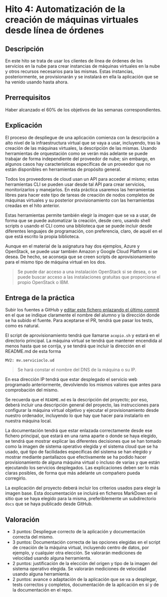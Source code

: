 Hito 4: Automatización  de la creación de máquinas virtuales desde línea de órdenes
=====================================

Descripción
-----------------

En este hito se trata de usar los clientes de línea de órdenes de los
servicios en la nube para
crear instancias de máquinas virtuales en la nube y otros recursos
necesarios para las mismas. Estas instancias, posteriormente, se
provisionarán y se instalará en ella la aplicación que se ha venido
usando hasta ahora.

Prerrequisitos
--------------------

Haber alcanzado el 60% de los objetivos de las semanas correspondientes.

Explicación
----------------

El proceso de despliegue de una aplicación comienza con
la descripción a alto nivel de la infraestructura virtual que se vaya
a usar, incluyendo, tras la creación de las máquinas virtuales, la
descripción de las mismas. Usando herramientas de orquestación como se
verán más adelante se puede trabajar de forma independiente del
proveedor de nube; sin embargo, en algunos casos hay características
específicas de un proveedor que no están disponibles en herramientas
de propósito general.

Todos los proveedores de cloud usan un API para acceder al mismo;
estas herramientas CLI se pueden usar desde tal API para crear
servicios, monitorizarlos y manejarlos. En esta práctica usaremos las
herramientas libres para hacer este tipo de tareas de creación de
nodos completos de máquinas virtuales y su posterior provisionamiento
con las herramientas creadas en el hito anterior. 

Estas herramientas permite también elegir la *imagen* que se va a usar, de forma que se puede automatizar
la creación, desde cero, usando shell scripts o usando el CLI como una
biblioteca que se puede incluir desde diferentes lenguajes de
programación, con preferencia, claro, de aquél en el que está escrito
la propia biblioteca. 

Aunque en el material de la asignatura hay dos ejemplos, Azure y
OpenStack, se puede usar también Amazon y Google Cloud Platform si se desea. De hecho, se
aconseja que se creen scripts de aprovisionamiento para el mismo tipo
de máquina virtual en los dos.

> Se puede dar acceso a una instalación OpenStack si se desea, o se
> puede buscar acceso a las instalaciones gratuitas que proporciona el
> propio OpenStack o IBM.


Entrega de la práctica
--------------------------------

Subir los fuentes a GitHub y 
[editar este fichero enlazando el último commit](https://github.com/JJ/CC-18-19/blob/master/proyectos/hito-4.md)
en el 
que se indique claramente el nombre del alumno y la dirección donde se ha subido el
fuente. Para aceptarse el PR, tendrá que pasar los tests, como es
natural. 

El script de aprovisionamiento tendrá que llamarse `acopio.sh` y
estará en el directorio principal.
La máquina
virtual se tendrá que mantener encendida al menos hasta que se
corrija, y se tendrá que incluir la dirección en el README.md de esta
forma

	MV2: mv.servicioclo.ud
	
>Se hará constar el nombre del DNS de la máquina o su IP.

En esa dirección IP tendrá que estar desplegado el servicio web
programado anteriormente, devolviendo los mismos valores que antes
para comprobación del mismo.

Se recuerda que el `README.md` es la descripción del proyecto; por
eso, deberá incluir una descripción general del proyecto,  las
instrucciones para configurar la máquina 
virtual objetivo y ejecutar el provisionamiento desde nuestro
ordenador, incluyendo lo que hay que hacer para instalarlo en nuestra
máquina local. 

La documentación tendrá que estar enlazada correctamente desde ese
fichero principal, que estará en una rama aparte o donde se haya
elegido, se tendrá que mostrar explicar las diferentes decisiones que
se han tomado como la imagen de sistema operativo elegida y el sistema
cloud que se ha usado, qué tipo de facilidades específicas del sistema
se han elegido y mostrar mediante pantallazos que efectivamente se ha podido hacer
provisionamiento de alguna máquina virtual o incluso de varias y que
están ejecutando los servicios desplegados. Las explicaciones deben
ser lo más claras posibles, de forma que más adelante un compañero
pueda corregirlo.

La explicación del proyecto deberá incluir los criterios usados para
elegir la imagen base. Esta documentación se incluirá
en ficheros MarkDown en el sitio que se haya elegido para la misma,
preferiblemente un subdirectorio `docs` que se haya publicado desde
GitHub.

Valoración
--------------

* 3 puntos: Despliegue correcto de la aplicación y documentación
  correcta del mismo.
* 3 puntos: Documentación correcta de las opciones elegidas en el
  script de creación de la máquina virtual, incluyendo centro de
  datos, por ejemplo, y cualquier otra elección. Se valorarán
  mediciones de velocidad usando alguna herramienta.
* 2 puntos: justificación de la elección del origen y tipo de la
  imagen del sistema operativo elegida. Se valorarán mediciones de
  velocidad usando alguna herramienta.
* 2 puntos: avance o adaptación de la aplicación que se va a
  desplegar, tests correctos y completos, documentación de la
  aplicación en sí y de la documentación en el repo.
  

